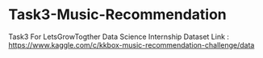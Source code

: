 # Task3-Music-Recommendation
Task3 For LetsGrowTogther Data Science Internship
Dataset Link : https://www.kaggle.com/c/kkbox-music-recommendation-challenge/data
